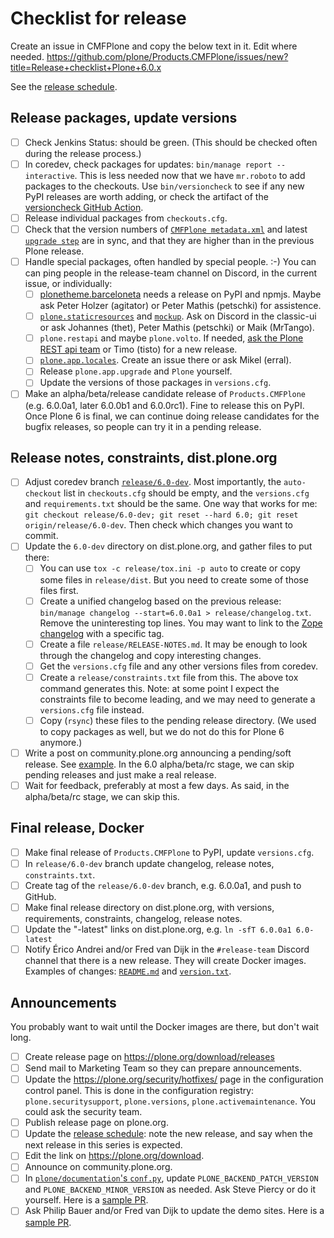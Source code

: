 # Checklist for release

Create an issue in CMFPlone and copy the below text in it.
Edit where needed.
https://github.com/plone/Products.CMFPlone/issues/new?title=Release+checklist+Plone+6.0.x

See the [release schedule](https://plone.org/download/release-schedule).

## Release packages, update versions

- [ ] Check Jenkins Status: should be green. (This should be checked often during the release process.)
- [ ] In coredev, check packages for updates: `bin/manage report --interactive`. This is less needed now that we have `mr.roboto` to add packages to the checkouts.  Use `bin/versioncheck` to see if any new PyPI releases are worth adding, or check the artifact of the [versioncheck GitHub Action](https://github.com/plone/buildout.coredev/actions/workflows/versioncheck.yml).
- [ ] Release individual packages from `checkouts.cfg`.
- [ ] Check that the version numbers of [`CMFPlone metadata.xml`](https://github.com/plone/Products.CMFPlone/blob/6.0.x/Products/CMFPlone/profiles/default/metadata.xml) and latest [`upgrade step`](https://github.com/plone/plone.app.upgrade/blob/master/plone/app/upgrade/v60/configure.zcml) are in sync, and that they are higher than in the previous Plone release.
- [ ] Handle special packages, often handled by special people. :-) You can can ping people in the release-team channel on Discord, in the current issue, or individually:
  - [ ] [plonetheme.barceloneta](https://github.com/plone/plonetheme.barceloneta) needs a release on PyPI and npmjs. Maybe ask Peter Holzer (agitator) or Peter Mathis (petschki) for assistence.
  - [ ] [`plone.staticresources`](https://github.com/plone/plone.staticresources) and [`mockup`](https://github.com/plone/mockup). Ask on Discord in the classic-ui or ask Johannes (thet), Peter Mathis (petschki) or Maik (MrTango).
  - [ ] `plone.restapi` and maybe `plone.volto`. If needed, [ask the Plone REST api team](https://github.com/plone/plone.restapi/issues) or Timo (tisto) for a new release.
  - [ ] [`plone.app.locales`](https://github.com/collective/plone.app.locales). Create an issue there or ask Mikel (erral).
  - [ ] Release `plone.app.upgrade` and `Plone` yourself.
  - [ ] Update the versions of those packages in `versions.cfg`.
- [ ] Make an alpha/beta/release candidate release of `Products.CMFPlone` (e.g. 6.0.0a1, later 6.0.0b1 and 6.0.0rc1). Fine to release this on PyPI.  Once Plone 6 is final, we can continue doing release candidates for the bugfix releases, so people can try it in a pending release.

## Release notes, constraints, dist.plone.org

- [ ] Adjust coredev branch [`release/6.0-dev`](https://github.com/plone/buildout.coredev/tree/release/6.0-dev). Most importantly, the `auto-checkout` list in `checkouts.cfg` should be empty, and the `versions.cfg` and `requirements.txt` should be the same.  One way that works for me: `git checkout release/6.0-dev; git reset --hard 6.0; git reset origin/release/6.0-dev`.  Then check which changes you want to commit.
- [ ] Update the `6.0-dev` directory on dist.plone.org, and gather files to put there:
  - [ ] You can use `tox -c release/tox.ini -p auto` to create or copy some files in `release/dist`.  But you need to create some of those files first.
  - [ ] Create a unified changelog based on the previous release: `bin/manage changelog --start=6.0.0a1 > release/changelog.txt`. Remove the uninteresting top lines.  You may want to link to the [Zope changelog](https://github.com/zopefoundation/Zope/blob/master/CHANGES.rst) with a specific tag.
  - [ ] Create a file `release/RELEASE-NOTES.md`. It may be enough to look through the changelog and copy interesting changes.
  - [ ] Get the `versions.cfg` file and any other versions files from coredev.
  - [ ] Create a `release/constraints.txt` file from this. The above tox command generates this.  Note: at some point I expect the constraints file to become leading, and we may need to generate a `versions.cfg` file instead.
  - [ ] Copy (`rsync`) these files to the pending release directory.  (We used to copy packages as well, but we do not do this for Plone 6 anymore.)
- [ ] Write a post on community.plone.org announcing a pending/soft release. See [example](https://community.plone.org/t/plone-6-0-0b3-released/15728).  In the 6.0 alpha/beta/rc stage, we can skip pending releases and just make a real release.
- [ ] Wait for feedback, preferably at most a few days.  As said, in the alpha/beta/rc stage, we can skip this.

## Final release, Docker

- [ ] Make final release of `Products.CMFPlone` to PyPI, update `versions.cfg`.
- [ ] In `release/6.0-dev` branch update changelog, release notes, `constraints.txt`.
- [ ] Create tag of the `release/6.0-dev` branch, e.g. 6.0.0a1, and push to GitHub.
- [ ] Make final release directory on dist.plone.org, with versions, requirements, constraints, changelog, release notes.
- [ ] Update the "-latest" links on dist.plone.org, e.g. `ln -sfT 6.0.0a1 6.0-latest`
- [ ] Notify Érico Andrei and/or Fred van Dijk in the `#release-team` Discord channel that there is a new release. They will create Docker images. Examples of changes: [`README.md`](https://github.com/plone/plone-backend/commit/0e3ce3c190677c04874ebed6b527a845cc075bca) and [`version.txt`](https://github.com/plone/plone-backend/commit/cee1e0bbb17ed24c64cd42342929a020346e1da1).

## Announcements

You probably want to wait until the Docker images are there, but don't wait long.

- [ ] Create release page on https://plone.org/download/releases
- [ ] Send mail to Marketing Team so they can prepare announcements.
- [ ] Update the https://plone.org/security/hotfixes/ page in the configuration control panel. This is done in the configuration registry: `plone.securitysupport`, `plone.versions`, `plone.activemaintenance`.  You could ask the security team.
- [ ] Publish release page on plone.org.
- [ ] Update the [release schedule](https://plone.org/download/release-schedule): note the new release, and say when the next release in this series is expected.
- [ ] Edit the link on https://plone.org/download.
- [ ] Announce on community.plone.org.
- [ ] In [`plone/documentation`'s `conf.py`](https://github.com/plone/documentation/blob/6-dev/docs/conf.py#L325-L326), update `PLONE_BACKEND_PATCH_VERSION` and `PLONE_BACKEND_MINOR_VERSION` as needed. Ask Steve Piercy or do it yourself. Here is a [sample PR](https://github.com/plone/documentation/pull/1492/files).
- [ ] Ask Philip Bauer and/or Fred van Dijk to update the demo sites.  Here is a [sample PR](https://github.com/plone/demo.plone.org/pull/15).
